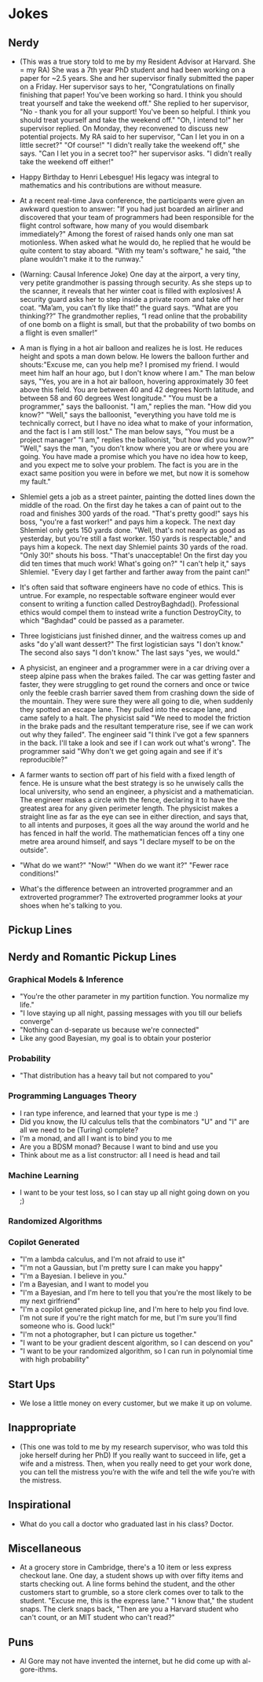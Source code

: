 # Jokes

## Nerdy

- (This was a true story told to me by my Resident Advisor at Harvard. She = my RA) She was a 7th year
  PhD student and had been working on a paper for ~2.5 years. She and her supervisor finally submitted
  the paper on a Friday. Her supervisor says to her, "Congratulations on finally finishing that paper!
  You've been working so hard. I think you should treat yourself and take the weekend off." She replied
  to her supervisor, "No - thank you for all your support! You've been so helpful. I think you should
  treat yourself and take the weekend off." "Oh, I intend to!" her supervisor replied. On Monday, they
  reconvened to discuss new potential projects. My RA said to her supervisor, "Can I let you in on a
  little secret?" "Of course!" "I didn't really take the weekend off," she says. "Can I let you in
  a secret too?" her supervisor asks. "I didn't really take the weekend off either!"

- Happy Birthday to Henri Lebesgue! His legacy was integral to mathematics and his contributions 
  are without measure.

- At a recent real-time Java conference, the participants were given an awkward question to answer: 
  "If you had just boarded an airliner and discovered that your team of programmers had been responsible
  for the flight control software, how many of you would disembark immediately?" Among the forest of 
  raised hands only one man sat motionless. When asked what he would do, he replied that he would be 
  quite content to stay aboard. "With my team's software," he said, "the plane wouldn't make it to 
  the runway."


- (Warning: Causal Inference Joke) One day at the airport, a very tiny, very petite grandmother is passing through security. As she steps up
  to the scanner, it reveals that her winter coat is filled with explosives! A security guard asks her to
  step inside a private room and take off her coat. “Ma’am, you can’t fly like that!” the guard says.
  “What are you thinking??” The grandmother replies, “I read online that the probability of one bomb on a
  flight is small, but that the probability of two bombs on a flight is even smaller!”
  
- A man is flying in a hot air balloon and realizes he is lost. He reduces height and spots a man down below.
  He lowers the balloon further and shouts:"Excuse me, can you help me? I promised my friend. I would meet him
  half an hour ago, but I don't know where I am." The man below says, "Yes, you are in a hot air balloon, hovering approximately 30 feet above this field. You are between 40 and 42 degrees North latitude, and between 58 and 60 degrees West longitude." "You must be a programmer," says the balloonist.
  "I am," replies the man. "How did you know?"
  "Well," says the balloonist, "everything you have told me is technically correct, but I have no idea what to make of your information, and the fact is I am still lost."
  The man below says, "You must be a project manager"
  "I am," replies the balloonist, "but how did you know?"
  "Well," says the man, "you don't know where you are or where you are going. You have made a promise which you have no idea how to keep, and you expect me to solve your problem. The fact is you are in the exact same position you were in before we met, but now it is somehow my fault."
  
- Shlemiel gets a job as a street painter, painting the dotted lines down the middle of the road. On the first day he takes a can of paint out to the road and finishes 300 yards of the road. "That's pretty good!" says his boss, "you're a fast worker!" and pays him a kopeck.
  The next day Shlemiel only gets 150 yards done. "Well, that's not nearly as good as yesterday, but you're still a fast worker. 150 yards is respectable," and pays him a kopeck.
  The next day Shlemiel paints 30 yards of the road. "Only 30!" shouts his boss. "That's unacceptable! On the first day you did ten times that much work! What's going on?" "I can't help it," says Shlemiel. "Every day I get farther and farther away from the paint can!"

-  It's often said that software engineers have no code of ethics. This is untrue. For example, no respectable software
   engineer would ever consent to writing a function called DestroyBaghdad(). Professional ethics would compel them to instead write a function DestroyCity, to which "Baghdad" could be passed as a parameter.

- Three logisticians just finished dinner, and the waitress comes up and asks "do y'all want dessert?"
  The first logistician says "I don't know." The second also says "I don't know." The last says "yes, we would."

-  A physicist, an engineer and a programmer were in a car driving over a steep alpine pass when the brakes failed.
   The car was getting faster and faster, they were struggling to get round the corners and once or twice only the
   feeble crash barrier saved them from crashing down the side of the mountain. They were sure they were all going to die, when suddenly they spotted an escape lane. They pulled into the escape lane, and came safely to a halt. The physicist said "We need to model the friction in the brake pads and the resultant temperature rise, see if we can work out why they failed". The engineer said "I think I've got a few spanners in the back. I'll take a look and see if I can work out what's wrong". The programmer said "Why don't we get going again and see if it's reproducible?"

- A farmer wants to section off part of his field with a fixed length of fence. He is unsure what the best strategy is so he unwisely calls the local university, who send an engineer, a physicist and a mathematician.
  The engineer makes a circle with the fence, declaring it to have the greatest area for any given perimeter length.
  The physicist makes a straight line as far as the eye can see in either direction, and says that, to all intents and purposes, it goes all the way around the world and he has fenced in half the world.
  The mathematician fences off a tiny one metre area around himself, and says "I declare myself to be on the outside".

- "What do we want?"
"Now!"
"When do we want it?"
"Fewer race conditions!"

- What's the difference between an introverted programmer and an extroverted programmer?
  The extroverted programmer looks at *your* shoes when he's talking to you.

## Pickup Lines


## Nerdy and Romantic Pickup Lines

### Graphical Models & Inference 

- "You're the other parameter in my partition function. You normalize my life."
- "I love staying up all night, passing messages with you till our beliefs converge"
- "Nothing can d-separate us because we're connected"
- Like any good Bayesian, my goal is to obtain your posterior

### Probability

- "That distribution has a heavy tail but not compared to you"

### Programming Languages Theory

- I ran type inference, and learned that your type is me :)
- Did you know, the IU calculus tells that the combinators "U" and "I" are all we need to be (Turing) complete?
- I'm a monad, and all I want is to bind you to me
- Are you a BDSM monad? Because I want to bind and use you
- Think about me as a list constructor: all I need is head and tail

### Machine Learning
 
- I want to be your test loss, so I can stay up all night going down on you ;)

### Randomized Algorithms

### Copilot Generated

- "I'm a lambda calculus, and I'm not afraid to use it"
- "I'm not a Gaussian, but I'm pretty sure I can make you happy"
- "I'm a Bayesian. I believe in you."
- I'm a Bayesian, and I want to model you
- "I'm a Bayesian, and I'm here to tell you that you're the most likely to be my next girlfriend"
- "I'm a copilot generated pickup line, and I'm here to help you find love. I'm not sure if you're the right match for me, but I'm sure you'll find someone who is. Good luck!"
- "I'm not a photographer, but I can picture us together."
- "I want to be your gradient descent algorithm, so I can descend on you"
- "I want to be your randomized algorithm, so I can run in polynomial time with high probability"

## Start Ups

- We lose a little money on every customer, but we make it up on volume.

## Inappropriate

- (This one was told to me by my research supervisor, who was told this joke herself during her PhD)
  If you really want to succeed in life, get a wife and a mistress. Then, when you really need to get your
  work done, you can tell the mistress you’re with the wife and tell the wife you’re with the mistress.

## Inspirational

- What do you call a doctor who graduated last in his class? Doctor.

## Miscellaneous

- At a grocery store in Cambridge, there's a 10 item or less express checkout lane. One day, a student
  shows up with over fifty items and starts checking out. A line forms behind the student, and the
  other customers start to grumble, so a store clerk comes over to talk to the student. "Excuse me,
  this is the express lane." "I know that," the student snaps. The clerk snaps back, "Then are you
  a Harvard student who can't count, or an MIT student who can't read?"
  

## Puns

-  Al Gore may not have invented the internet, but he did come up with al-gore-ithms.